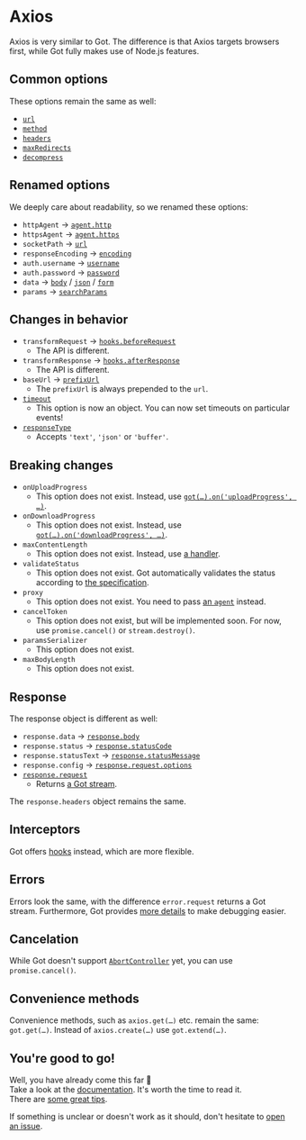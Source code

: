 # Axios

Axios is very similar to Got. The difference is that Axios targets browsers first, while Got fully makes use of Node.js features.

## Common options

These options remain the same as well:

- [`url`](../2-options.md#url)
- [`method`](../2-options.md#method)
- [`headers`](../2-options.md#headers)
- [`maxRedirects`](../2-options.md#maxredirects)
- [`decompress`](../2-options.md#decompress)

## Renamed options

We deeply care about readability, so we renamed these options:

- `httpAgent` → [`agent.http`](../2-options.md#agent)
- `httpsAgent` → [`agent.https`](../2-options.md#agent)
- `socketPath` → [`url`](../2-options.md#enableunixsockets)
- `responseEncoding` → [`encoding`](../2-options.md#encoding)
- `auth.username` → [`username`](../2-options.md#username)
- `auth.password` → [`password`](../2-options.md#password)
- `data` → [`body`](../2-options.md#body) / [`json`](../2-options.md#json) / [`form`](../2-options.md#form)
- `params` → [`searchParams`](../2-options.md#serachparams)

## Changes in behavior

- `transformRequest` → [`hooks.beforeRequest`](../9-hooks.md#beforerequest)
  - The API is different.
- `transformResponse` → [`hooks.afterResponse`](../9-hooks.md#afterresponse)
  - The API is different.
- `baseUrl` → [`prefixUrl`](../2-options.md#prefixurl)
  - The `prefixUrl` is always prepended to the `url`.
- [`timeout`](../6-timeout.md)
  - This option is now an object. You can now set timeouts on particular events!
- [`responseType`](../2-options.md#responsetype)
  - Accepts `'text'`, `'json'` or `'buffer'`.

## Breaking changes

- `onUploadProgress`
  - This option does not exist. Instead, use [`got(…).on('uploadProgress', …)`](../3-streams.md#uploadprogress).
- `onDownloadProgress`
  - This option does not exist. Instead, use [`got(…).on('downloadProgress', …)`](../3-streams.md#downloadprogress).
- `maxContentLength`
  - This option does not exist. Instead, use [a handler](../examples/advanced-creation.js).
- `validateStatus`
  - This option does not exist. Got automatically validates the status according to [the specification](https://datatracker.ietf.org/doc/html/rfc7231#section-6).
- `proxy`
  - This option does not exist. You need to pass [an `agent`](../tips.md#proxy) instead.
- `cancelToken`
  - This option does not exist, but will be implemented soon. For now, use `promise.cancel()` or `stream.destroy()`.
- `paramsSerializer`
  - This option does not exist.
- `maxBodyLength`
  - This option does not exist.

## Response

The response object is different as well:

- `response.data` → [`response.body`](../3-streams.md#response-1)
- `response.status` → [`response.statusCode`](../3-streams.md#response-1)
- `response.statusText` → [`response.statusMessage`](../3-streams.md#response-1)
- `response.config` → [`response.request.options`](../3-streams.md#response-1)
- [`response.request`](../3-streams.md#response-1)
  - Returns [a Got stream](../3-streams.md).

The `response.headers` object remains the same.

## Interceptors

Got offers [hooks](../9-hooks.md) instead, which are more flexible.

## Errors

Errors look the same, with the difference `error.request` returns a Got stream. Furthermore, Got provides [more details](../8-errors.md) to make debugging easier.

## Cancelation

While Got doesn't support [`AbortController`](https://developer.mozilla.org/en-US/docs/Web/API/AbortController) yet, you can use `promise.cancel()`.

## Convenience methods

Convenience methods, such as `axios.get(…)` etc. remain the same: `got.get(…)`. Instead of `axios.create(…)` use `got.extend(…)`.

## You're good to go!

Well, you have already come this far :tada:\
Take a look at the [documentation](../../readme.md#documentation). It's worth the time to read it.\
There are [some great tips](../tips.md).

If something is unclear or doesn't work as it should, don't hesitate to [open an issue](https://github.com/sindresorhus/got/issues/new/choose).
